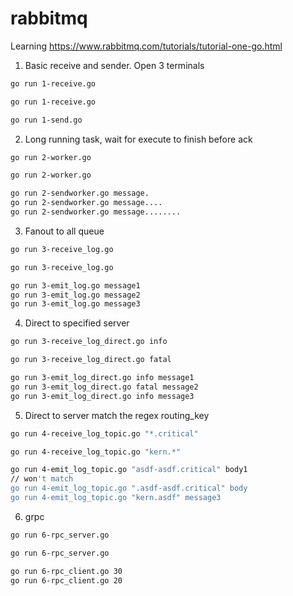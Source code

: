 # rabbitmq
Learning https://www.rabbitmq.com/tutorials/tutorial-one-go.html


1. Basic receive and sender. Open 3 terminals

```sh
go run 1-receive.go
```

```sh
go run 1-receive.go
```

```sh
go run 1-send.go
```

2. Long running task, wait for execute to finish before ack

```sh
go run 2-worker.go
```

```sh
go run 2-worker.go
```

```sh
go run 2-sendworker.go message.
go run 2-sendworker.go message....
go run 2-sendworker.go message........
```

3. Fanout to all queue

```sh
go run 3-receive_log.go
```

```sh
go run 3-receive_log.go
```

```sh
go run 3-emit_log.go message1
go run 3-emit_log.go message2
go run 3-emit_log.go message3
```

4. Direct to specified server

```sh
go run 3-receive_log_direct.go info
```

```sh
go run 3-receive_log_direct.go fatal
```

```sh
go run 3-emit_log_direct.go info message1
go run 3-emit_log_direct.go fatal message2
go run 3-emit_log_direct.go info message3
```

5. Direct to server match the regex routing_key

```sh
go run 4-receive_log_topic.go "*.critical"
```

```sh
go run 4-receive_log_topic.go "kern.*"
```

```sh
go run 4-emit_log_topic.go "asdf-asdf.critical" body1
// won't match
go run 4-emit_log_topic.go ".asdf-asdf.critical" body
go run 4-emit_log_topic.go "kern.asdf" message3
```

6. grpc

```sh
go run 6-rpc_server.go
```

```sh
go run 6-rpc_server.go
```

```sh
go run 6-rpc_client.go 30
go run 6-rpc_client.go 20
```
